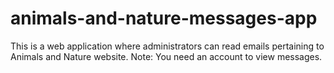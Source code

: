 # animals-and-nature-messages-app

This is a web application where administrators can read emails pertaining to Animals and Nature website.  Note:  You need an account to view messages.
